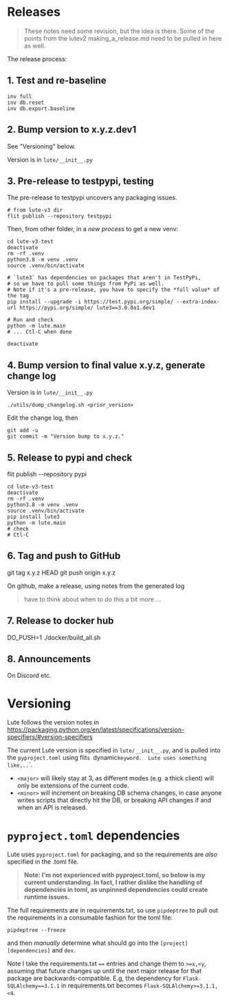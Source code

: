 # Releases

> These notes need some revision, but the idea is there.
> Some of the points from the lutev2 making_a_release.md need to be pulled in here as well.

The release process:

## 1. Test and re-baseline

```
inv full
inv db.reset
inv db.export.baseline
```

## 2. Bump version to x.y.z.dev1

See "Versioning" below.

Version is in `lute/__init__.py`

## 3. Pre-release to testpypi, testing

The pre-release to testpypi uncovers any packaging issues.

```
# from lute-v3 dir
flit publish --repository testpypi
```

Then, from other folder, in a _new process_ to get a new venv:

```
cd lute-v3-test
deactivate
rm -rf .venv
python3.8 -m venv .venv
source .venv/bin/activate

# `lute3` has dependencies on packages that aren't in TestPyPi,
# so we have to pull some things from PyPi as well.
# Note if it's a pre-release, you have to specify the *full value* of the tag
pip install --upgrade -i https://test.pypi.org/simple/ --extra-index-url https://pypi.org/simple/ lute3==3.0.0a1.dev1

# Run and check
python -m lute.main
# ... Ctl-C when done

deactivate
```

## 4. Bump version to final value x.y.z, generate change log

Version is in `lute/__init__.py`

```
./utils/dump_changelog.sh <prior_version>
```

Edit the change log, then

```
git add -u
git commit -m "Version bump to x.y.z."
```

## 5. Release to pypi and check

flit publish --repository pypi

```
cd lute-v3-test
deactivate
rm -rf .venv
python3.8 -m venv .venv
source .venv/bin/activate
pip install lute3
python -m lute.main
# check
# Ctl-C
```

## 6. Tag and push to GitHub

git tag x.y.z HEAD
git push origin x.y.z

On github, make a release, using notes from the generated log

> have to think about when to do this a bit more ...

## 7. Release to docker hub

DO_PUSH=1 ./docker/build_all.sh

## 8. Announcements

On Discord etc.


# Versioning

Lute follows the version notes in https://packaging.python.org/en/latest/specifications/version-specifiers/#version-specifiers

The current Lute version is specified in `lute/__init__.py`, and is pulled into the `pyproject.toml` using flit`s `dynamic` keyword.  Lute uses something like, `<major>`.`<minor>`.`<patch>`.

* `<major>` will likely stay at 3, as different modes (e.g. a thick client) will only be extensions of the current code.
* `<minor>` will increment on breaking DB schema changes, in case anyone writes scripts that directly hit the DB, or breaking API changes if and when an API is released.

# `pyproject.toml` dependencies

Lute uses `pyproject.toml` for packaging, and so the requirements are _also_ specified in the .toml file.

> **Note: I'm not experienced with pyproject.toml, so below is my current understanding.  In fact, I rather dislike the handling of dependencies in toml, as unpinned dependencies could create runtime issues.**

The full requirements are in requirements.txt, so use `pipdeptree` to pull out the requirements in a consumable fashion for the toml file:

```
pipdeptree --freeze
```

and then *manually* determine what should go into the `[project][dependencies]` and `dev`.

Note I take the requirements.txt `==` entries and change them to `>=x,<y`, assuming that future changes up until the next major release for that package are backwards-compatible.  E.g, the dependency for `Flask-SQLAlchemy==3.1.1` in requirements.txt becomes `Flask-SQLAlchemy>=3.1.1,<4`.

